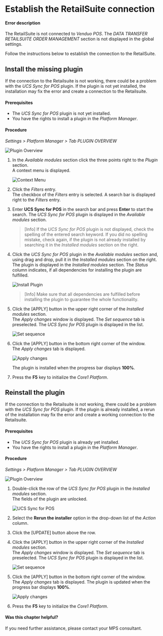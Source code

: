 [comment]: <> (add link to Settings module if available)

# Establish the RetailSuite connection

#### Error description
<!---Error-->

<!---Ist das hier noch aktuell?-->
The RetailSuite is not connected to *Venduo POS*. The *DATA TRANSFER RETAILSUITE ORDER MANAGEMENT* section is not displayed in the global settings.

Follow the instructions below to establish the connection to the RetailSuite.


## Install the missing plugin

If the connection to the Retailsuite is not working, there could be a problem with the *UCS Sync for POS* plugin. If the plugin is not yet installed, the installation may fix the error and create a connection to the Retailsuite.

#### Prerequisites

- The *UCS Sync for POS* plugin is not yet installed.
- You have the rights to install a plugin in the *Platform Manager*.

#### Procedure

*Settings > Platform Manager > Tab PLUGIN OVERVIEW*

![Plugin Overview](../../Assets/Screenshots/Settings/PlatformManager/PluginOverview.png "[Plugin Overview]")

1. In the *Available modules* section click the three points right to the *Plugin* section.   
    A context menu is displayed.

    ![Context Menu](../../Assets/Screenshots/Settings/PlatformManager/ContextMenu.png "[Context Menu]")

2. Click the *Filters* entry.   
    The checkbox of the *Filters* entry is selected. A search bar is displayed right to the *Filters* entry.   

3. Enter **UCS Sync for POS** in the search bar and press **Enter** to start the search.
    The *UCS Sync for POS* plugin is displayed in the *Available modules* section.

    > [Info] If the *UCS Sync for POS* plugin is not displayed, check the spelling of the entered search keyword. If you did no spelling mistake, check again, if the plugin is not already installed by searching it in the *Installed modules* section on the right.

4. Click the *UCS Sync for POS* plugin in the *Available modules* section and, using drag and drop, pull it in the *Installed modules* section on the right.   
    The plugin is displayed in the *Installed modules* section. The *Status* column indicates, if all dependencies for installing the plugin are fulfilled.

    ![Install Plugin](../../Assets/Screenshots/Settings/PlatformManager/InstallPlugin.png "[Install Plugin]")

    > [Info] Make sure that all dependencies are fulfilled before installing the plugin to guarantee the whole functionality.

5. Click the [APPLY] button in the upper right corner of the *Installed modules* section.   
    The *Apply changes* window is displayed. The *Set sequence* tab is preselected. The *UCS Sync for POS* plugin is displayed in the list.

    ![Set sequence](../../Assets/Screenshots/Settings/PlatformManager/SetSequenceInstall.png "[Set sequence]")

6. Click the [APPLY] button in the bottom right corner of the window.   
    The *Apply changes* tab is displayed.

    ![Apply changes](../../Assets/Screenshots/Settings/PlatformManager/ApplyChanges.png "[Apply changes]")

    The plugin is installed when the progress bar displays **100%**.

7. Press the **F5** key to initialize the *Core1 Platform*.



## Reinstall the plugin

If the connection to the Retailsuite is not working, there could be a problem with the *UCS Sync for POS* plugin. If the plugin is already installed, a rerun of the installation may fix the error and create a working connection to the Retailsuite.

#### Prerequisites

- The *UCS Sync for POS* plugin is already yet installed.
- You have the rights to install a plugin in the *Platform Manager*.

#### Procedure

*Settings > Platform Manager > Tab PLUGIN OVERVIEW*

![Plugin Overview](../../Assets/Screenshots/Settings/PlatformManager/PluginOverview.png "[Plugin Overview]")

1. Double-click the row of the *UCS Sync for POS* plugin in the *Installed modules* section.  
    The fields of the plugin are unlocked.

    ![UCS Sync for POS](../../Assets/Screenshots/Settings/PlatformManager/UCSSyncPOS.png "[UCS Sync for POS]")

2. Select the **Rerun the installer** option in the drop-down list of the *Action* column.

3. Click the [UPDATE] button above the row.

4. Click the [APPLY] button in the upper right corner of the *Installed modules* section.   
    The *Apply changes* window is displayed. The *Set sequence* tab is preselected. The *UCS Sync for POS* plugin is displayed in the list.

    ![Set sequence](../../Assets/Screenshots/Settings/PlatformManager/SetSequenceRerun.png "[Set sequence]")

5. Click the [APPLY] button in the bottom right corner of the window.   
    The *Apply changes* tab is displayed. The plugin is updated when the progress bar displays **100%**.

    ![Apply changes](../../Assets/Screenshots/Settings/PlatformManager/ApplyChanges.png "[Apply changes]")

6. Press the **F5** key to initialize the *Core1 Platform*.


#### Was this chapter helpful?

If you need further assistance, please contact your MPS consultant.
